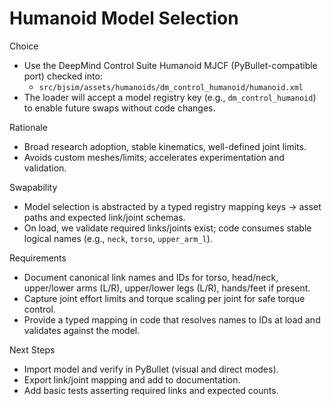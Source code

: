 # Humanoid Model Selection

Choice

- Use the DeepMind Control Suite Humanoid MJCF (PyBullet-compatible port) checked into:
  - `src/bjsim/assets/humanoids/dm_control_humanoid/humanoid.xml`
- The loader will accept a model registry key (e.g., `dm_control_humanoid`) to enable future swaps without code changes.

Rationale

- Broad research adoption, stable kinematics, well-defined joint limits.
- Avoids custom meshes/limits; accelerates experimentation and validation.

Swapability

- Model selection is abstracted by a typed registry mapping keys → asset paths and expected link/joint schemas.
- On load, we validate required links/joints exist; code consumes stable logical names (e.g., `neck`, `torso`, `upper_arm_l`).

Requirements

- Document canonical link names and IDs for torso, head/neck, upper/lower arms (L/R), upper/lower legs (L/R), hands/feet if present.
- Capture joint effort limits and torque scaling per joint for safe torque control.
- Provide a typed mapping in code that resolves names to IDs at load and validates against the model.

Next Steps

- Import model and verify in PyBullet (visual and direct modes).
- Export link/joint mapping and add to documentation.
- Add basic tests asserting required links and expected counts.
